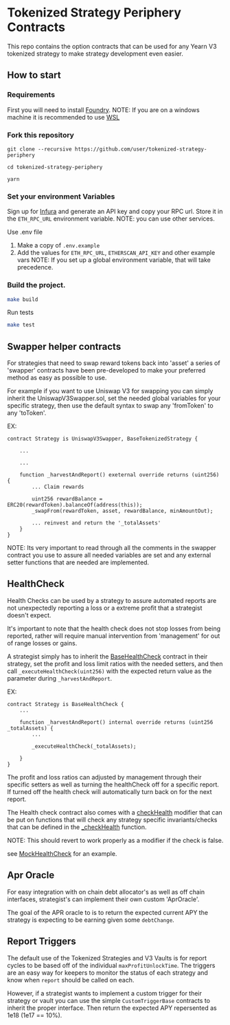 # Tokenized Strategy Periphery Contracts

This repo contains the option contracts that can be used for any Yearn V3 tokenized strategy to make strategy development even easier.

## How to start

### Requirements
First you will need to install [Foundry](https://book.getfoundry.sh/getting-started/installation).
NOTE: If you are on a windows machine it is recommended to use [WSL](https://learn.microsoft.com/en-us/windows/wsl/install)

### Fork this repository

    git clone --recursive https://github.com/user/tokenized-strategy-periphery

    cd tokenized-strategy-periphery

    yarn


### Set your environment Variables

Sign up for [Infura](https://infura.io/) and generate an API key and copy your RPC url. Store it in the `ETH_RPC_URL` environment variable.
NOTE: you can use other services.

Use .env file
  1. Make a copy of `.env.example`
  2. Add the values for `ETH_RPC_URL`, `ETHERSCAN_API_KEY` and other example vars
     NOTE: If you set up a global environment variable, that will take precedence.


### Build the project.

```sh
make build
```

Run tests
```sh
make test
```

## Swapper helper contracts

For strategies that need to swap reward tokens back into 'asset' a series of 'swapper' contracts have been pre-developed to make your preferred method as easy as possible to use.

For example if you want to use Uniswap V3 for swapping you can simply inherit the UniswapV3Swapper.sol, set the needed global variables for your specific strategy, then use the default syntax to swap any 'fromToken' to any 'toToken'.

EX:

    contract Strategy is UniswapV3Swapper, BaseTokenizedStrategy {
    
        ...
        
        ...
        
        function _harvestAndReport() exeternal override returns (uint256) {
            ... Claim rewards
            
            uint256 rewardBalance = ERC20(rewardToken).balanceOf(address(this));
            _swapFrom(rewardToken, asset, rewardBalance, minAmountOut);
            
            ... reinvest and return the '_totalAssets'
        }
    }
    
NOTE: Its very important to read through all the comments in the swapper contract you use to assure all needed variables are set and any external setter functions that are needed are implemented.

## HealthCheck
Health Checks can be used by a strategy to assure automated reports are not unexpectedly reporting a loss or a extreme profit that a strategist doesn't expect.

It's important to note that the health check does not stop losses from being reported, rather will require manual intervention from 'management' for out of range losses or gains.

A strategist simply has to inherit the [BaseHealthCheck](https://github.com/yearn/tokenized-strategy-periphery/blob/master/src/HealthCheck/BaseHealthCheck.sol) contract in their strategy, set the profit and loss limit ratios with the needed setters, and then call `_executeHealthCheck(uint256)` with the expected return value as the parameter during `_harvestAndReport`.

EX:

    contract Strategy is BaseHealthCheck {
        ...
        
        function _harvestAndReport() internal override returns (uint256 _totalAssets) {
            ...
            
            _executeHealthCheck(_totalAssets);
        
        }
    }

The profit and loss ratios can adjusted by management through their specific setters as well as turning the healthCheck off for a specific report. If turned off the health check will automatically turn back on for the next report.

The Health check contract also comes with a [checkHealth](https://github.com/yearn/tokenized-strategy-periphery/blob/master/src/HealthCheck/BaseHealthCheck.sol#L28) modifier that can be put on functions that will check any strategy specific invariants/checks that can be defined in the [_checkHealth](https://github.com/yearn/tokenized-strategy-periphery/blob/master/src/HealthCheck/BaseHealthCheck.sol#L124) function. 

NOTE: This should revert to work properly as a modifier if the check is false.

see [MockHealthCheck](https://github.com/yearn/tokenized-strategy-periphery/blob/master/src/test/mocks/MockHealthCheck.sol) for an example.

## Apr Oracle
For easy integration with on chain debt allocator's as well as off chain interfaces, strategist's can implement their own custom 'AprOracle'.

The goal of the APR oracle to is to return the expected current APY the strategy is expecting to be earning given some `debtChange`.


## Report Triggers
The default use of the Tokenized Strategies and V3 Vaults is for report cycles to be based off of the individual `maxProfitUnlockTime`. The triggers are an easy way for keepers to monitor the status of each strategy and know when `report` should be called on each.

However, if a strategist wants to implement a custom trigger for their strategy or vault you can use the simple `CustomTriggerBase` contracts to inherit the proper interface. Then return the expected APY repersented as 1e18 (1e17 == 10%).
